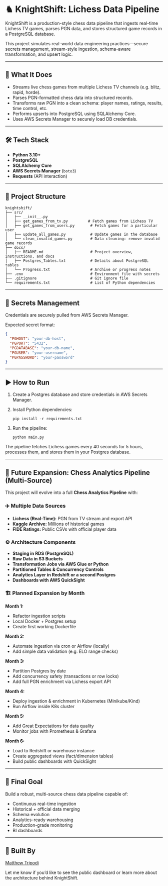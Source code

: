 # ♞ KnightShift: Lichess Data Pipeline

KnightShift is a production-style chess data pipeline that ingests real-time
Lichess TV games, parses PGN data, and stores structured game records in a
PostgreSQL database.

This project simulates real-world data engineering practices—secure
secrets management, stream-style ingestion, schema-aware transformation,
and upsert logic.

---

## 🧠 What It Does

- Streams live chess games from multiple Lichess TV channels (e.g. blitz, rapid, horde).
- Parses PGN-formatted chess data into structured records.
- Transforms raw PGN into a clean schema: player names, ratings, results, time control, etc.
- Performs upserts into PostgreSQL using SQLAlchemy Core.
- Uses AWS Secrets Manager to securely load DB credentials.

---

## 🛠 Tech Stack

- **Python 3.10+**
- **PostgreSQL**
- **SQLAlchemy Core**
- **AWS Secrets Manager** (`boto3`)
- **Requests** (API interaction)

---

## 📁 Project Structure

```
knightshift/
├── src/
│   ├── __init__.py
│   ├── get_games_from_tv.py         # Fetch games from Lichess TV
│   ├── get_games_from_users.py       # Fetch games for a particular user
│   ├── update_all_games.py           # Update games in the database
│   └── clean_invalid_games.py        # Data cleaning: remove invalid game records
├── docs/
│   ├── README.md                     # Project overview, instructions, and docs
│   ├── Postgres_Tables.txt           # Details about PostgreSQL tables
│   └── Progress.txt                  # Archive or progress notes
├── .env                              # Environment file with secrets
├── .gitignore                        # Git ignore file
└── requirements.txt                  # List of Python dependencies
```

---

## 🔐 Secrets Management

Credentials are securely pulled from AWS Secrets Manager.

Expected secret format:

```json
{
  "PGHOST": "your-db-host",
  "PGPORT": "5432",
  "PGDATABASE": "your-db-name",
  "PGUSER": "your-username",
  "PGPASSWORD": "your-password"
}
```

---

## ▶️ How to Run

1. Create a Postgres database and store credentials in AWS Secrets Manager.

2. Install Python dependencies:

   ```
   pip install -r requirements.txt
   ```

3. Run the pipeline:

   ```
   python main.py
   ```

The pipeline fetches Lichess games every 40 seconds for 5 hours, 
processes them, and stores them in your Postgres database.

---

## 🚧 Future Expansion: Chess Analytics Pipeline (Multi-Source)

This project will evolve into a full **Chess Analytics Pipeline** with:

### ✈️ Multiple Data Sources

- **Lichess (Real-Time):** PGN from TV stream and export API
- **Kaggle Archive:** Millions of historical games
- **FIDE Ratings:** Public CSVs with official player data

### ⚙️ Architecture Components

- **Staging in RDS (PostgreSQL)**
- **Raw Data in S3 Buckets**
- **Transformation Jobs via AWS Glue or Python**
- **Partitioned Tables & Concurrency Controls**
- **Analytics Layer in Redshift or a second Postgres**
- **Dashboards with AWS QuickSight**

### 🏗 Planned Expansion by Month

**Month 1:**

- Refactor ingestion scripts
- Local Docker + Postgres setup
- Create first working Dockerfile

**Month 2:**

- Automate ingestion via cron or Airflow (locally)
- Add simple data validation (e.g. ELO range checks)

**Month 3:**

- Partition Postgres by date
- Add concurrency safety (transactions or row locks)
- Add full PGN enrichment via Lichess export API

**Month 4:**

- Deploy ingestion & enrichment in Kubernetes (Minikube/Kind)
- Run Airflow inside K8s cluster

**Month 5:**

- Add Great Expectations for data quality
- Monitor jobs with Prometheus & Grafana

**Month 6:**

- Load to Redshift or warehouse instance
- Create aggregated views (fact/dimension tables)
- Build public dashboards with QuickSight

---

## 📌 Final Goal

Build a robust, multi-source chess data pipeline capable of:

- Continuous real-time ingestion
- Historical + official data merging
- Schema evolution
- Analytics-ready warehousing
- Production-grade monitoring
- BI dashboards

---

## 📅 Built By

[Matthew Tripodi](https://github.com/okv627)

Let me know if you’d like to see the public dashboard or learn more about
the architecture behind KnightShift.